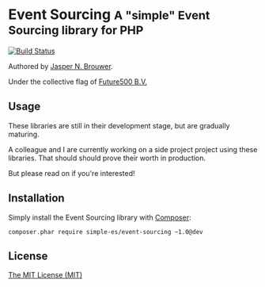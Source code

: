 # Event Sourcing <small>A "simple" Event Sourcing library for PHP</small>

[![Build Status](https://travis-ci.org/simple-es/event-sourcing.svg?branch=master)](https://travis-ci.org/simple-es/event-sourcing)

Authored by [Jasper N. Brouwer][jaspernbrouwer].

Under the collective flag of [Future500 B.V.][f500]


## Usage

These libraries are still in their development stage, but are gradually maturing.

A colleague and I are currently working on a side project project using these libraries. That should should prove their worth in production.

But please read on if you're interested!


## Installation

Simply install the Event Sourcing library with [Composer][composer]:

```nohighlight
composer.phar require simple-es/event-sourcing ~1.0@dev
```


## License

[The MIT License (MIT)][license]


[f500]: https://github.com/f500
[jaspernbrouwer]: https://github.com/jaspernbrouwer
[composer]: https://getcomposer.org
[license]: https://github.com/simple-es/simple-es.github.io/blob/master/LICENSE
